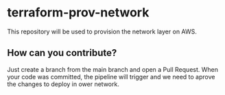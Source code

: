 # terraform-prov-network
This repository will be used to provision the network layer on AWS.

## How can you contribute?

Just create a branch from the main branch and open a Pull Request.
When your code was committed, the pipeline will trigger and we need to aprove the changes to deploy in ower network.
